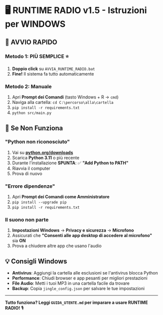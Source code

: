 # 🖥️ RUNTIME RADIO v1.5 - Istruzioni per WINDOWS

## 🚀 AVVIO RAPIDO

### Metodo 1: **PIÙ SEMPLICE** ⭐
1. **Doppio click** su `AVVIA_RUNTIME_RADIO.bat`  
2. **Fine!** Il sistema fa tutto automaticamente

### Metodo 2: Manuale
1. Apri **Prompt dei Comandi** (tasto Windows + R → `cmd`)
2. Naviga alla cartella: `cd C:\percorso\alla\cartella`
3. `pip install -r requirements.txt`
4. `python src/main.py`

## 🔧 Se Non Funziona

### "Python non riconosciuto"
1. Vai su **[python.org/downloads](https://www.python.org/downloads/)**
2. Scarica **Python 3.11** o più recente
3. Durante l'installazione **SPUNTA**: ✅ **"Add Python to PATH"**
4. Riavvia il computer
5. Prova di nuovo

### "Errore dipendenze"
1. Apri **Prompt dei Comandi come Amministratore**
2. `pip install --upgrade pip`
3. `pip install -r requirements.txt`

### Il suono non parte
1. **Impostazioni Windows** → **Privacy e sicurezza** → **Microfono**
2. Assicurati che **"Consenti alle app desktop di accedere al microfono"** sia **ON**
3. Prova a chiudere altre app che usano l'audio

## 💡 Consigli Windows

- **Antivirus**: Aggiungi la cartella alle esclusioni se l'antivirus blocca Python
- **Performance**: Chiudi browser e app pesanti per migliori prestazioni  
- **File Audio**: Metti i tuoi MP3 in una cartella facile da trovare
- **Backup**: Copia `jingle_config.json` per salvare le tue impostazioni

---
**Tutto funziona? Leggi `GUIDA_UTENTE.md` per imparare a usare RUNTIME RADIO!** 🎙️ 